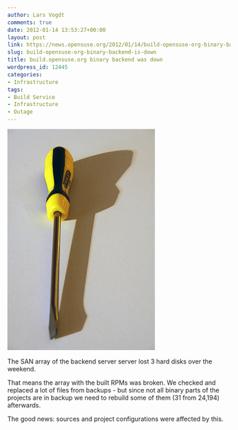 ```yaml
---
author: Lars Vogdt
comments: true
date: 2012-01-14 13:53:27+00:00
layout: post
link: https://news.opensuse.org/2012/01/14/build-opensuse-org-binary-backend-is-down/
slug: build-opensuse-org-binary-backend-is-down
title: build.opensuse.org binary backend was down
wordpress_id: 12445
categories:
- Infrastructure
tags:
- Build Service
- Infrastructure
- Outage
---
```


![Working to fix the problem...](/wp-content/uploads/2011/12/screw2.png)

The SAN array of the backend server server lost 3 hard disks over the weekend.

That means the array with the built RPMs was broken. We checked and replaced a lot of files from backups - but since not all binary parts of the projects are in backup we need to rebuild some of them (31 from 24,194) afterwards.

The good news: sources and project configurations were affected by this.
